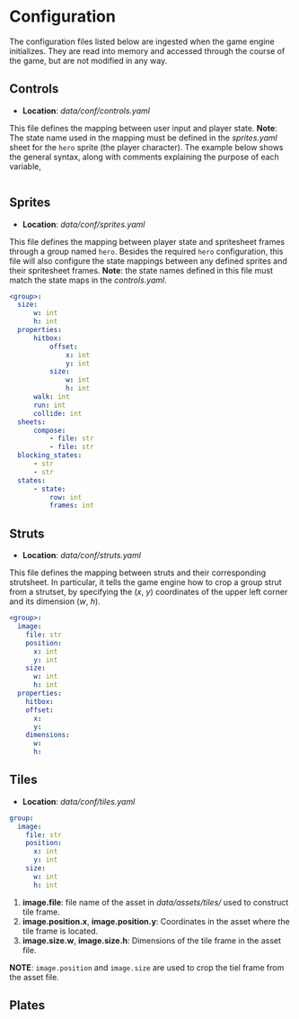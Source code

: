 # Configuration

The configuration files listed below are ingested when the game engine initializes. They are read into memory and accessed through the course of the game, but are not modified in any way.

## Controls

- **Location**: _data/conf/controls.yaml_

This file defines the mapping between user input and player state. **Note**: The state name used in the mapping must be defined in the _sprites.yaml_ sheet for the `hero` sprite (the player character). The example below shows the general syntax, along with comments explaining the purpose of each variable,

```python
```

## Sprites

- **Location**: _data/conf/sprites.yaml_

This file defines the mapping between player state and spritesheet frames through a group named `hero`. Besides the required `hero` configuration, this file will also configure the state mappings between any defined sprites and their spritesheet frames.  **Note**: the state names defined in this file must match the state maps in the _controls.yaml_.

```yaml
<group>:
  size:
      w: int
      h: int
  properties:
      hitbox:
          offset:
              x: int
              y: int
          size:
              w: int
              h: int
      walk: int
      run: int
      collide: int
  sheets:
      compose:
          - file: str
          - file: str
  blocking_states:
      - str
      - str
  states:
      - state:
          row: int
          frames: int
```

## Struts

- **Location**: _data/conf/struts.yaml_

This file defines the mapping between struts and their corresponding strutsheet. In particular, it tells the game engine how to crop a group strut from a strutset, by specifying the (_x_, _y_) coordinates of the upper left corner and its dimension (_w_, _h_). 

```yaml
<group>:
  image:
    file: str
    position:
      x: int
      y: int
    size:
      w: int
      h: int
  properties:
    hitbox:
    offset:
      x:
      y:
    dimensions:
      w:
      h:
```

## Tiles

- **Location**: _data/conf/tiles.yaml_

```yaml
group:
  image:
    file: str
    position:
      x: int
      y: int
    size:
      w: int
      h: int
```

1. **image.file**: file name of the asset in _data/assets/tiles/_ used to construct tile frame.
2. **image.position.x**, **image.position.y**: Coordinates in the asset where the tile frame is located.
3. **image.size.w**, **image.size.h**: Dimensions of the tile frame in the asset file.

**NOTE**: `image.position` and `image.size` are used to crop the tiel frame from the asset file.

## Plates